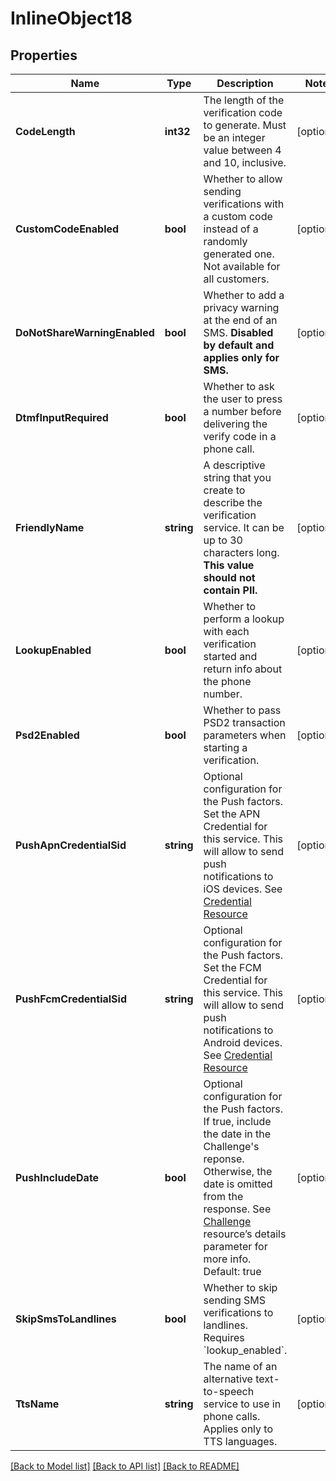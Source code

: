 # InlineObject18

## Properties

Name | Type | Description | Notes
------------ | ------------- | ------------- | -------------
**CodeLength** | **int32** | The length of the verification code to generate. Must be an integer value between 4 and 10, inclusive. | [optional] 
**CustomCodeEnabled** | **bool** | Whether to allow sending verifications with a custom code instead of a randomly generated one. Not available for all customers. | [optional] 
**DoNotShareWarningEnabled** | **bool** | Whether to add a privacy warning at the end of an SMS. **Disabled by default and applies only for SMS.** | [optional] 
**DtmfInputRequired** | **bool** | Whether to ask the user to press a number before delivering the verify code in a phone call. | [optional] 
**FriendlyName** | **string** | A descriptive string that you create to describe the verification service. It can be up to 30 characters long. **This value should not contain PII.** | [optional] 
**LookupEnabled** | **bool** | Whether to perform a lookup with each verification started and return info about the phone number. | [optional] 
**Psd2Enabled** | **bool** | Whether to pass PSD2 transaction parameters when starting a verification. | [optional] 
**PushApnCredentialSid** | **string** | Optional configuration for the Push factors. Set the APN Credential for this service. This will allow to send push notifications to iOS devices. See [Credential Resource](https://www.twilio.com/docs/notify/api/credential-resource) | [optional] 
**PushFcmCredentialSid** | **string** | Optional configuration for the Push factors. Set the FCM Credential for this service. This will allow to send push notifications to Android devices. See [Credential Resource](https://www.twilio.com/docs/notify/api/credential-resource) | [optional] 
**PushIncludeDate** | **bool** | Optional configuration for the Push factors. If true, include the date in the Challenge&#39;s reponse. Otherwise, the date is omitted from the response. See [Challenge](https://www.twilio.com/docs/verify/api/challenge) resource’s details parameter for more info. Default: true | [optional] 
**SkipSmsToLandlines** | **bool** | Whether to skip sending SMS verifications to landlines. Requires &#x60;lookup_enabled&#x60;. | [optional] 
**TtsName** | **string** | The name of an alternative text-to-speech service to use in phone calls. Applies only to TTS languages. | [optional] 

[[Back to Model list]](../README.md#documentation-for-models) [[Back to API list]](../README.md#documentation-for-api-endpoints) [[Back to README]](../README.md)


